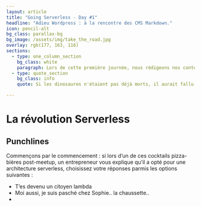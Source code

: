 ```yaml
---
layout: article
title: "Going Serverless - Day #1"
headline: "Adieu Wordpress : à la rencontre des CMS Markdown."
icon: pencil-alt
bg_class: parallax-bg
bg_image: /assets/img/take_the_road.jpg
overlay: rgb(177, 163, 116)
sections:
  - type: one_column_section
    bg_class: white
    paragraph: Lors de cette première journée, nous rédigeons nos contenus en markdown.
  - type: quote_section
    bg_class: info
    quote: Si les dinosaures n'étaient pas déjà morts, il aurait fallu les tuer ! - Chuck Norris

---
```

# La révolution Serverless

## Punchlines

Commençons par le commencement : si lors d’un de ces cocktails pizza-bières post-meetup, un entrepreneur vous explique qu’il a opté pour une architecture serverless, choisissez votre réponses parmis les options suivantes : 


- T’es devenu un citoyen lambda
- Moi aussi, je suis pasché chez Sophie.. la chaussette..
- 

